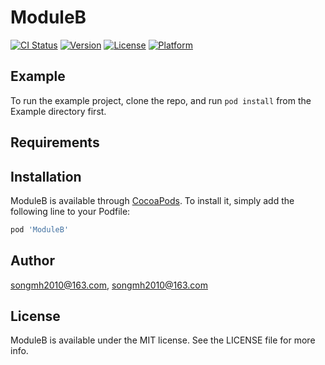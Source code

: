 # ModuleB

[![CI Status](https://img.shields.io/travis/songmh2010@163.com/ModuleB.svg?style=flat)](https://travis-ci.org/songmh2010@163.com/ModuleB)
[![Version](https://img.shields.io/cocoapods/v/ModuleB.svg?style=flat)](https://cocoapods.org/pods/ModuleB)
[![License](https://img.shields.io/cocoapods/l/ModuleB.svg?style=flat)](https://cocoapods.org/pods/ModuleB)
[![Platform](https://img.shields.io/cocoapods/p/ModuleB.svg?style=flat)](https://cocoapods.org/pods/ModuleB)

## Example

To run the example project, clone the repo, and run `pod install` from the Example directory first.

## Requirements

## Installation

ModuleB is available through [CocoaPods](https://cocoapods.org). To install
it, simply add the following line to your Podfile:

```ruby
pod 'ModuleB'
```

## Author

songmh2010@163.com, songmh2010@163.com

## License

ModuleB is available under the MIT license. See the LICENSE file for more info.
